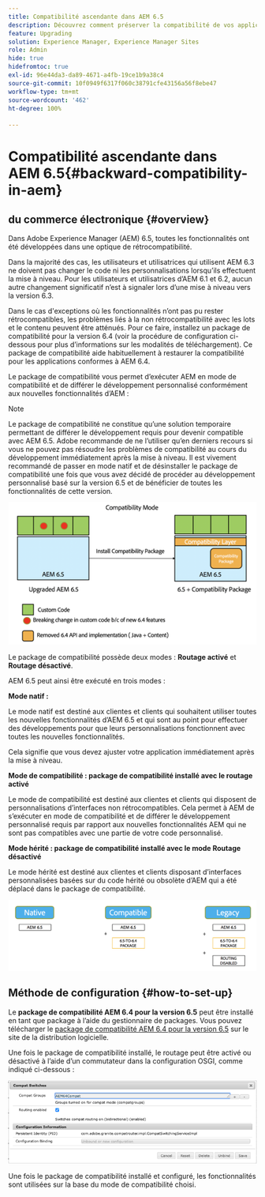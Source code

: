 ```yaml
---
title: Compatibilité ascendante dans AEM 6.5
description: Découvrez comment préserver la compatibilité de vos applications et configurations avec Adobe Experience Manager (AEM) 6.5.
feature: Upgrading
solution: Experience Manager, Experience Manager Sites
role: Admin
hide: true
hidefromtoc: true
exl-id: 96e44da3-da89-4671-a4fb-19ce1b9a38c4
source-git-commit: 10f0949f6317f060c38791cfe43156a56f8ebe47
workflow-type: tm+mt
source-wordcount: '462'
ht-degree: 100%

---
```


# Compatibilité ascendante dans AEM 6.5{#backward-compatibility-in-aem}

## du commerce électronique {#overview}

Dans Adobe Experience Manager (AEM) 6.5, toutes les fonctionnalités ont été développées dans une optique de rétrocompatibilité.

Dans la majorité des cas, les utilisateurs et utilisatrices qui utilisent AEM 6.3 ne doivent pas changer le code ni les personnalisations lorsqu’ils effectuent la mise à niveau. Pour les utilisateurs et utilisatrices d’AEM 6.1 et 6.2, aucun autre changement significatif n’est à signaler lors d’une mise à niveau vers la version 6.3.

Dans le cas d&#39;exceptions où les fonctionnalités n’ont pas pu rester rétrocompatibles, les problèmes liés à la non rétrocompatibilité avec les lots et le contenu peuvent être atténués. Pour ce faire, installez un package de compatibilité pour la version 6.4 (voir la procédure de configuration ci-dessous pour plus d’informations sur les modalités de téléchargement). Ce package de compatibilité aide habituellement à restaurer la compatibilité pour les applications conformes à AEM 6.4.

Le package de compatibilité vous permet d’exécuter AEM en mode de compatibilité et de différer le développement personnalisé conformément aux nouvelles fonctionnalités d’AEM :

>[!NOTE]
>
>Le package de compatibilité ne constitue qu’une solution temporaire permettant de différer le développement requis pour devenir compatible avec AEM 6.5. Adobe recommande de ne l’utiliser qu’en derniers recours si vous ne pouvez pas résoudre les problèmes de compatibilité au cours du développement immédiatement après la mise à niveau. Il est vivement recommandé de passer en mode natif et de désinstaller le package de compatibilité une fois que vous avez décidé de procéder au développement personnalisé basé sur la version 6.5 et de bénéficier de toutes les fonctionnalités de cette version.

![sase](assets/sase.png)

Le package de compatibilité possède deux modes : **Routage activé** et **Routage désactivé**.

AEM 6.5 peut ainsi être exécuté en trois modes :

**Mode natif :**

Le mode natif est destiné aux clientes et clients qui souhaitent utiliser toutes les nouvelles fonctionnalités d’AEM 6.5 et qui sont au point pour effectuer des développements pour que leurs personnalisations fonctionnent avec toutes les nouvelles fonctionnalités.

Cela signifie que vous devez ajuster votre application immédiatement après la mise à niveau.

**Mode de compatibilité : package de compatibilité installé avec le routage activé**

Le mode de compatibilité est destiné aux clientes et clients qui disposent de personnalisations d’interfaces non rétrocompatibles. Cela permet à AEM de s’exécuter en mode de compatibilité et de différer le développement personnalisé requis par rapport aux nouvelles fonctionnalités AEM qui ne sont pas compatibles avec une partie de votre code personnalisé.

**Mode hérité : package de compatibilité installé avec le mode Routage désactivé**

Le mode hérité est destiné aux clientes et clients disposant d’interfaces personnalisées basées sur du code hérité ou obsolète d’AEM qui a été déplacé dans le package de compatibilité.

![sapte](assets/sapte.png)

## Méthode de configuration {#how-to-set-up}

Le **package de compatibilité AEM 6.4 pour la version 6.5** peut être installé en tant que package à l’aide du gestionnaire de packages. Vous pouvez télécharger le [package de compatibilité AEM 6.4 pour la version 6.5](https://experience.adobe.com/#/downloads/content/software-distribution/en/aem.html?fulltext=compat*&orderby=%40jcr%3Acontent%2Fjcr%3AlastModified&orderby.sort=desc&layout=list&p.offset=0&p.limit=20&package=%2Fcontent%2Fsoftware-distribution%2Fen%2Fdetails.html%2Fcontent%2Fdam%2Faem%2Fpublic%2Fadobe%2Fpackages%2Fcq650%2Fcompatpack%2Faem-compat-cq65-to-cq64) sur le site de la distribution logicielle.

Une fois le package de compatibilité installé, le routage peut être activé ou désactivé à l’aide d’un commutateur dans la configuration OSGI, comme indiqué ci-dessous :

![Sélecteurs de compatibilité](assets/compat-switches.png)

Une fois le package de compatibilité installé et configuré, les fonctionnalités sont utilisées sur la base du mode de compatibilité choisi.
